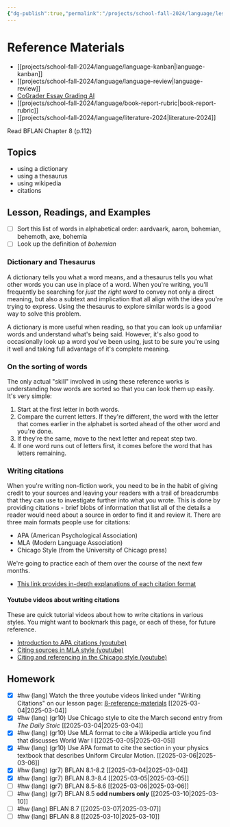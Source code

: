 ```yaml
---
{"dg-publish":true,"permalink":"/projects/school-fall-2024/language/lessons/8-reference-materials/"}
---
```



#  Reference Materials

- [[projects/school-fall-2024/language/language-kanban\|language-kanban]]
- [[projects/school-fall-2024/language/language-review\|language-review]]
- [CoGrader Essay Grading AI](https://v2.cograder.com/app)
- [[projects/school-fall-2024/language/book-report-rubric\|book-report-rubric]]
- [[projects/school-fall-2024/language/literature-2024\|literature-2024]]


Read BFLAN Chapter 8 (p.112)

## Topics


- using a dictionary
- using a thesaurus
- using wikipedia
- citations


## Lesson, Readings, and Examples

- [ ] Sort this list of words in alphabetical order: aardvaark, aaron, bohemian, behemoth, axe, bohemia 
- [ ] Look up the definition of *bohemian* 

### Dictionary and Thesaurus

A dictionary tells you what a word means, and a thesaurus tells you what other words you can use in place of a word. When you're writing, you'll frequently be searching for *just the right word* to convey not only a direct meaning, but also a subtext and implication that all align with the idea you're trying to express. Using the thesaurus to explore similar words is a good way to solve this problem. 

A dictionary is more useful when reading, so that you can look up unfamiliar words and understand what's being said. However, it's also good to occasionally look up a word you've been using, just to be sure you're using it well and taking full advantage of it's complete meaning.

### On the sorting of words

The only actual "skill" involved in using these reference works is understanding how words are sorted so that you can look them up easily. It's very simple:
1. Start at the first letter in both words.
2. Compare the current letters. If they're different, the word with the letter that comes earlier in the alphabet is sorted ahead of the other word and you're done.
3. If they're the same, move to the next letter and repeat step two.
4. If one word runs out of letters first, it comes before the word that has letters remaining.

### Writing citations

When you're writing non-fiction work, you need to be in the habit of giving credit to your sources and leaving your readers with a trail of breadcrumbs that they can use to investigate further into what you wrote. This is done by providing citations - brief blobs of information that list all of the details a reader would need about a source in order to find it and review it. There are three main formats people use for citations:

- APA (American Psychological Association)
- MLA (Modern Language Association)
- Chicago Style (from the University of Chicago press)

We're going to practice each of them over the course of the next few months.

- [This link provides in-depth explanations of each citation format](https://owl.excelsior.edu/citation-and-documentation/)

#### Youtube videos about writing citations

These are quick tutorial videos about how to write citations in various styles. You might want to bookmark this page, or each of these, for future reference.

- [Introduction to APA citations (youtube)](https://www.youtube.com/watch?v=hKu2-tjNMok&pp=ygUYYXBhIGNpdGF0aW9uIDd0aCBlZGl0aW9u)
- [Citing sources in MLA style (youtube)](https://www.youtube.com/watch?v=ypWxhhpGeyM)
- [Citing and referencing in the Chicago style (youtube)](https://www.youtube.com/watch?v=A-6xMxDGbC0&pp=ygUQY2hpY2FnbyBjaXRhdGlvbg%3D%3D)

## Homework

- [x] #hw (lang) Watch the three youtube videos linked under "Writing Citations" on our lesson page: [8-reference-materials](https://school.ginosterous.com/projects/school-fall-2024/language/lessons/8-reference-materials) [[2025-03-04\|2025-03-04]]
- [x] #hw (lang) (gr10) Use Chicago style to cite the March second entry from *The Daily Stoic* [[2025-03-04\|2025-03-04]]
- [x] #hw (lang) (gr10) Use MLA format to cite a Wikipedia article you find that discusses World War I [[2025-03-05\|2025-03-05]]
- [x] #hw (lang) (gr10) Use APA format to cite the section in your physics textbook that describes Uniform Circular Motion. [[2025-03-06\|2025-03-06]]
- [x] #hw (lang) (gr7) BFLAN 8.1-8.2 [[2025-03-04\|2025-03-04]]
- [x] #hw (lang) (gr7) BFLAN 8.3-8.4 [[2025-03-05\|2025-03-05]]
- [ ] #hw (lang) (gr7) BFLAN 8.5-8.6 [[2025-03-06\|2025-03-06]]
- [ ] #hw (lang) (gr7) BFLAN 8.5 **odd numbers only** [[2025-03-10\|2025-03-10]]
- [ ] #hw (lang) BFLAN 8.7 [[2025-03-07\|2025-03-07]]
- [ ] #hw (lang) BFLAN 8.8 [[2025-03-10\|2025-03-10]]
